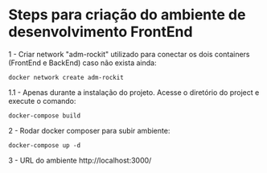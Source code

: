 # Steps para criação do ambiente de desenvolvimento FrontEnd

1 - Criar network "adm-rockit" utilizado para conectar os dois containers (FrontEnd e BackEnd) caso não exista ainda:

    docker network create adm-rockit

1.1 - Apenas durante a instalação do projeto. Acesse o diretório do project e execute o comando:

    docker-compose build

2 - Rodar docker composer para subir ambiente:

    docker-compose up -d

3 - URL do ambiente http://localhost:3000/ 
